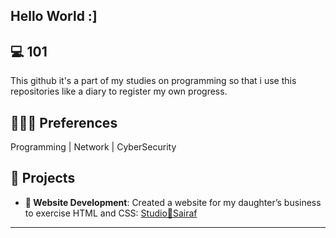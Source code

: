## Hello World :]

## 💻 101
This github it's a part of my studies on programming so that i use this repositories like a diary to register my own progress.

## 🧑🏻‍💻 Preferences 
Programming | Network | CyberSecurity

## 🔧 **Projects**
- **💛 Website Development**: Created a website for my daughter’s business to exercise HTML and CSS: [Studio💛Sairaf](https://www.studiosairaf.com.br)
---



